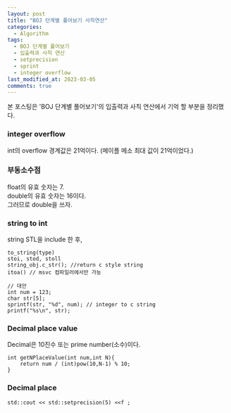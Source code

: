 ```yaml
---
layout: post
title: "BOJ 단계별 풀어보기 사칙연산"
categories:
  - Algorithm
tags:
  - BOJ 단계별 풀어보기
  - 입출력과 사칙 연산
  - setprecision
  - sprint
  - integer overflow
last_modified_at: 2023-03-05
comments: true
---
```

본 포스팅은 'BOJ 단계별 풀어보기'의 입출력과 사칙 연산에서 기억 할 부분을 정리했다. 

### integer overflow
int의 overflow 경계값은 21억이다. $($메이플 메소 최대 값이 21억이었다.$)$  

### 부동소수점
float의 유효 숫자는 7.  
double의 유효 숫자는 16이다.  
그러므로 double을 쓰자.

### string to int 
string STL을 include 한 후, 
```
to_string(type) 
stoi, stod, stoll
string_obj.c_str(); //return c style string
itoa() // msvc 컴파일러에서만 가능

// 대안
int num = 123;
char str[5];
sprintf(str, "%d", num); // integer to c string
printf("%s\n", str);

```

### Decimal place value 
Decimal은 10진수 또는 prime number$($소수$)$이다.  
```
int getNPlaceValue(int num,int N){
    return num / (int)pow(10,N-1) % 10;
}
```

### Decimal place
```
std::cout << std::setprecision(5) <<f ;
```
